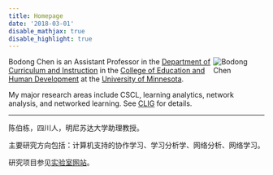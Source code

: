 ```yaml
---
title: Homepage
date: '2018-03-01'
disable_mathjax: true
disable_highlight: true
---
```


<img src="http://bodong.ch/assets/images/bodong.jpg" style="max-width:20%;min-width:80px;float:right;" alt="Bodong Chen" />

Bodong Chen is an Assistant Professor in the [Department of Curriculum and Instruction](http://www.cehd.umn.edu/ci/) in the [College of Education and Human Development](http://www.cehd.umn.edu/) at the [University of Minnesota](http://www1.umn.edu/twincities/index.html).

My major research areas include CSCL, learning analytics, network analysis, and networked learning. See [CLIG](https://cligr.github.io/research/) for details.

<hr>

陈伯栋，四川人，明尼苏达大学助理教授。

主要研究方向包括：计算机支持的协作学习、学习分析学、网络分析、网络学习。

研究项目参见[实验室网站](https://cligr.github.io/research/)。
